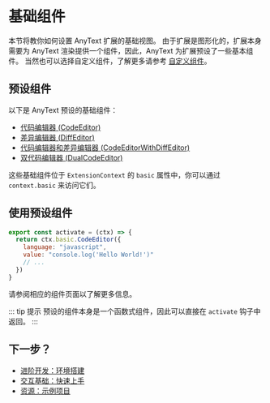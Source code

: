 # 基础组件
本节将教你如何设置 AnyText 扩展的基础视图。
由于扩展是图形化的，扩展本身需要为 AnyText 渲染提供一个组件，因此，AnyText 为扩展预设了一些基本组件。
当然也可以选择自定义组件，了解更多请参考 [自定义组件](custom-component)。

## 预设组件
以下是 AnyText 预设的基础组件：
- [代码编辑器 (CodeEditor)](/api/code-editor)
- [差异编辑器 (DiffEditor)](/api/diff-editor)
- [代码编辑器和差异编辑器 (CodeEditorWithDiffEditor)](/api/code-editor-with-diff-editor)
- [双代码编辑器 (DualCodeEditor)](/api/dual-code-editor)

这些基础组件位于 `ExtensionContext` 的 `basic` 属性中，你可以通过 `context.basic` 来访问它们。

## 使用预设组件
```js
export const activate = (ctx) => {
  return ctx.basic.CodeEditor({
    language: "javascript",
    value: "console.log('Hello World!')"
    // ...
  })
}
```
请参阅相应的组件页面以了解更多信息。

::: tip 提示
预设的组件本身是一个函数式组件，因此可以直接在 `activate` 钩子中返回。
:::

## 下一步？
- [进阶开发：环境搭建](setup)
- [交互基础：快速上手](examples)
- [资源：示例项目](/resources/examples)